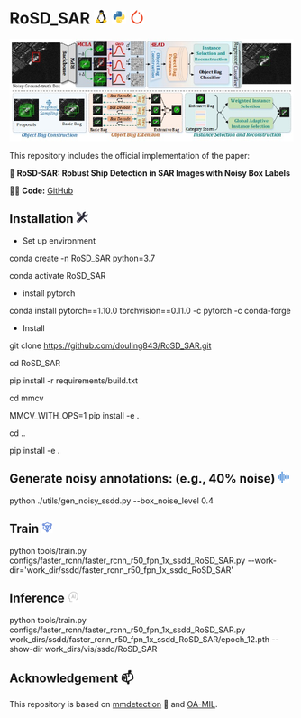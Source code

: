 # RoSD_SAR    <img src="images/linux-original.svg" width="5%">  <img src="images/python-original.svg" width="5%">  <img src="images/pytorch-icon.svg" width="5%">  

![image text](https://github.com/douling843/RoSD_SAR/blob/main/images/fig3.jpg)

 This repository includes the official implementation of the paper:  

👋   **RoSD-SAR: Robust Ship Detection in SAR Images with Noisy Box Labels**

👨‍💻   **Code:** [GitHub](https://github.com/douling843/RoSD_SAR/edit/main)


## Installation  <img src="images/Installation.svg" width="4%">


- <span> Set up environment
 
conda create -n RoSD_SAR python=3.7  

conda activate RoSD_SAR

- <span> install pytorch
 
conda install pytorch==1.10.0 torchvision==0.11.0 -c pytorch -c conda-forge

- <span> Install
  
git clone https://github.com/douling843/RoSD_SAR.git  

cd RoSD_SAR  

pip install -r requirements/build.txt  

cd mmcv  

MMCV_WITH_OPS=1 pip install -e .  

cd ..  

pip install -e .


##  Generate noisy annotations: (e.g., 40% noise)  <img src="images/noisy.svg" width="4%">
python ./utils/gen_noisy_ssdd.py --box_noise_level 0.4

## Train <img src="images/train.svg" width="4%">
python tools/train.py configs/faster_rcnn/faster_rcnn_r50_fpn_1x_ssdd_RoSD_SAR.py --work-dir='work_dir/ssdd/faster_rcnn_r50_fpn_1x_ssdd_RoSD_SAR' 

## Inference   <img src="images/inf.svg" width="4%">
python tools/train.py configs/faster_rcnn/faster_rcnn_r50_fpn_1x_ssdd_RoSD_SAR.py  work_dirs/ssdd/faster_rcnn_r50_fpn_1x_ssdd_RoSD_SAR/epoch_12.pth --show-dir work_dirs/vis/ssdd/RoSD_SAR


## Acknowledgement  📫

This repository is based on [mmdetection](https://github.com/open-mmlab/mmdetection) 🤝  and [OA-MIL](https://github.com/cxliu0/OA-MIL).




